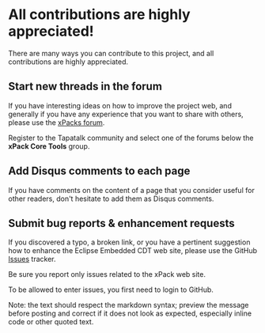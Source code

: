 # All contributions are highly appreciated!

There are many ways you can contribute to this project, and all
contributions are highly appreciated.

## Start new threads in the forum

If you have interesting ideas on how to improve the project web,
and generally if you have any experience that you want to share with
others, please use the
[xPacks forum](https://www.tapatalk.com/groups/xpack/).

Register to the Tapatalk community and select one of the forums below
the **xPack Core Tools** group.

## Add Disqus comments to each page

If you have comments on the content of a page that you consider useful
for other readers, don't hesitate to add them as Disqus comments.

## Submit bug reports & enhancement requests

If you discovered a typo, a broken link, or you have a pertinent
suggestion how to enhance the Eclipse Embedded CDT web site, please use the GitHub
[Issues](https://github.com/xpack/web-jekyll/issues/) tracker.

Be sure you report only issues related to the xPack web site.

To be allowed to enter issues, you first need to login to GitHub.

Note: the text should respect the markdown syntax; preview the message
before posting and correct if it does not look as expected, especially
inline code or other quoted text.
